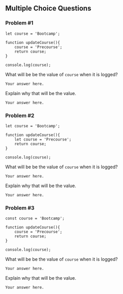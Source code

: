 ## Multiple Choice Questions

### Problem #1
```
let course = 'Bootcamp';

function updateCourse(){
    course = 'Precourse';
    return course;
}

console.log(course);
```

What will be be the value of `course` when it is logged?
```
Your answer here.
```

Explain why that will be the value.
```
Your answer here.
```

### Problem #2
```
let course = 'Bootcamp';

function updateCourse(){
    let course = 'Precourse';
    return course;
}

console.log(course);
```

What will be be the value of `course` when it is logged?
```
Your answer here.
```

Explain why that will be the value.
```
Your answer here.
```

### Problem #3
```
const course = 'Bootcamp';

function updateCourse(){
    course = 'Precourse';
    return course;
}

console.log(course);
```

What will be be the value of `course` when it is logged?
```
Your answer here.
```

Explain why that will be the value.
```
Your answer here.
```